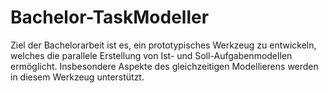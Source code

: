 # Bachelor-TaskModeller

Ziel der Bachelorarbeit ist es, ein prototypisches Werkzeug zu entwickeln, welches die parallele Erstellung von Ist- und Soll-Aufgabenmodellen ermöglicht.
Insbesondere Aspekte des gleichzeitigen Modellierens werden in diesem Werkzeug unterstützt.